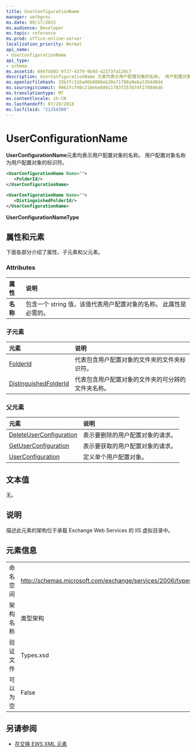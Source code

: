 ```yaml
---
title: UserConfigurationName
manager: sethgros
ms.date: 09/17/2015
ms.audience: Developer
ms.topic: reference
ms.prod: office-online-server
localization_priority: Normal
api_name:
- UserConfigurationName
api_type:
- schema
ms.assetid: 6947dd03-9727-4379-9b9d-42373fa120c7
description: UserConfigurationName 元素均表示用户配置对象的名称。 用户配置对象名称为用户配置对象的标识符。
ms.openlocfilehash: 33b3fc316a06b8088eb20a71788a9e6a3394d0d4
ms.sourcegitcommit: 9061fcf40c218ebe88911783f357b7df278846db
ms.translationtype: MT
ms.contentlocale: zh-CN
ms.lasthandoff: 07/28/2018
ms.locfileid: "21354300"
---
```

# <a name="userconfigurationname"></a>UserConfigurationName

**UserConfigurationName**元素均表示用户配置对象的名称。 用户配置对象名称为用户配置对象的标识符。 
  
```XML
<UserConfigurationName Name="">
   <FolderId/>
</UserConfigurationName>
```

```XML
<UserConfigurationName Name="">
   <DistinguishedFolderId/> 
</UserConfigurationName>
```

**UserConfigurationNameType**

## <a name="attributes-and-elements"></a>属性和元素

下面各部分介绍了属性、子元素和父元素。
  
### <a name="attributes"></a>Attributes

|**属性**|**说明**|
|:-----|:-----|
|**名称** <br/> |包含一个 string 值，该值代表用户配置对象的名称。 此属性是必需的。  <br/> |
   
### <a name="child-elements"></a>子元素

|**元素**|**说明**|
|:-----|:-----|
|[FolderId](folderid.md) <br/> |代表包含用户配置对象的文件夹的文件夹标识符。  <br/> |
|[DistinguishedFolderId](distinguishedfolderid.md) <br/> |代表包含用户配置对象的文件夹的可分辨的文件夹名称。  <br/> |
   
### <a name="parent-elements"></a>父元素

|**元素**|**说明**|
|:-----|:-----|
|[DeleteUserConfiguration](deleteuserconfiguration.md) <br/> |表示要删除的用户配置对象的请求。  <br/> |
|[GetUserConfiguration](getuserconfiguration.md) <br/> |表示要获取的用户配置对象的请求。  <br/> |
|[UserConfiguration](userconfiguration.md) <br/> |定义单个用户配置对象。  <br/> |
   
## <a name="text-value"></a>文本值

无。
  
## <a name="remarks"></a>说明

描述此元素的架构位于承载 Exchange Web Services 的 IIS 虚拟目录中。
  
## <a name="element-information"></a>元素信息

|||
|:-----|:-----|
|命名空间  <br/> |http://schemas.microsoft.com/exchange/services/2006/types  <br/> |
|架构名称  <br/> |类型架构  <br/> |
|验证文件  <br/> |Types.xsd  <br/> |
|可以为空  <br/> |False  <br/> |
   
## <a name="see-also"></a>另请参阅

- [在交换 EWS XML 元素](ews-xml-elements-in-exchange.md)

